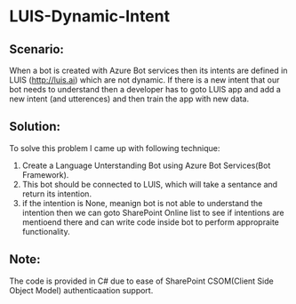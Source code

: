 # LUIS-Dynamic-Intent #

## Scenario: ##
When a bot is created with Azure Bot services then its intents are defined in LUIS (http://luis.ai) which are not dynamic. If there is a new intent that our bot needs to understand then a developer has to goto LUIS app and add a new intent (and utterences) and then train the app with new data.

## Solution: ##
To solve this problem I came up with following technique:
1. Create a Language Unterstanding Bot using Azure Bot Services(Bot Framework). 
2. This bot should be connected to LUIS, which will take a sentance and return its intention.
3. if the intention is None, meanign bot is not able to understand the intention then we can goto SharePoint Online list to see if intentions are mentioend there and can write code inside bot to perform appropraite functionality.

## Note: ##
The code is provided in C# due to ease of SharePoint CSOM(Client Side Object Model) authenticaation support.
